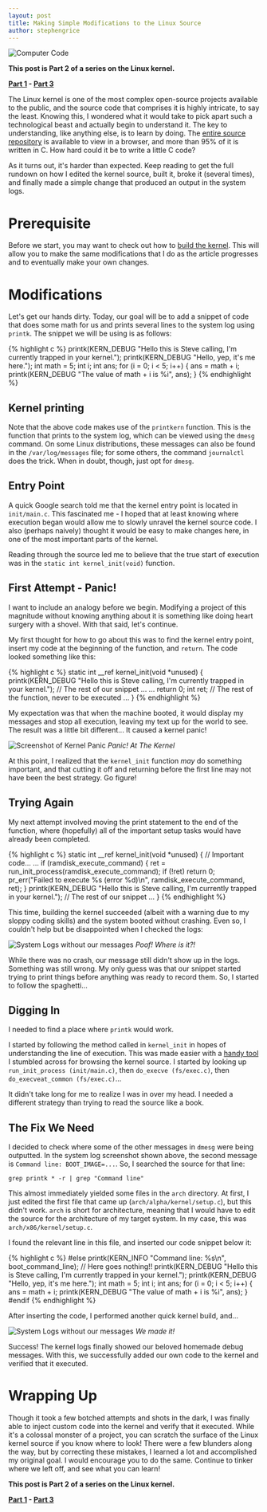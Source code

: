 ```yaml
---
layout: post
title: Making Simple Modifications to the Linux Source
author: stephengrice
---
```


![Computer Code](/blog/assets/img/articles/kernel-src/code-computer.png)

**This post is Part 2 of a series on the Linux kernel.**

**[Part 1][part1] - [Part 3][part3]**

The Linux kernel is one of the most complex open-source projects available to the public, and the source code that comprises it is highly intricate, to say the least. Knowing this, I wondered what it would take to pick apart such a technological beast and actually begin to understand it. The key to understanding, like anything else, is to learn by doing. The [entire source repository](https://github.com/torvalds/linux) is available to view in a browser, and more than 95% of it is written in C. How hard could it be to write a little C code?

As it turns out, it's harder than expected. Keep reading to get the full rundown on how I edited the kernel source,  built it, broke it (several times), and finally made a simple change that produced an output in the system logs.

# Prerequisite

Before we start, you may want to check out how to [build the kernel](http://pagekeysolutions.com/blog/2018/03/03/compile-the-linux-kernel-from-source.html). This will allow you to make the same modifications that I do as the article progresses and to eventually make your own changes.

# Modifications

Let's get our hands dirty. Today, our goal will be to add a snippet of code that does some math for us and prints several lines to the system log using `printk`. The snippet we will be using is as follows:

{% highlight c %}
printk(KERN_DEBUG "Hello this is Steve calling, I'm currently trapped in your kernel.");
printk(KERN_DEBUG "Hello, yep, it's me here.");
int math = 5;
int i;
int ans;
for (i = 0; i < 5; i++) {
    ans = math + i;
		printk(KERN_DEBUG "The value of math + i is %i", ans);
}
{% endhighlight %}

## Kernel printing

Note that the above code makes use of the `printkern` function. This is the function that prints to the system log, which can be viewed using the `dmesg` command. On some Linux distributions, these messages can also be found in the `/var/log/messages` file; for some others, the command `journalctl` does the trick. When in doubt, though, just opt for `dmesg`.

## Entry Point

A quick Google search told me that the kernel entry point is located in `init/main.c`. This fascinated me - I hoped that at least knowing where execution began would allow me to slowly unravel the kernel source code. I also (perhaps naively) thought it would be easy to make changes here, in one of the most important parts of the kernel.

Reading through the source led me to believe that the true start of execution was in the `static int kernel_init(void)` function.

## First Attempt - Panic!

I want to include an analogy before we begin. Modifying a project of this magnitude without knowing anything about it is something like doing heart surgery with a shovel. With that said, let's continue.

My first thought for how to go about this was to find the kernel entry point, insert my code at the beginning of the function, and `return`. The code looked something like this:

{% highlight c %}
static int __ref kernel_init(void *unused)
{
	printk(KERN_DEBUG "Hello this is Steve calling, I'm currently trapped in your kernel.");
	// The rest of our snippet ...
	...
	return 0;
  int ret;
	// The rest of the function, never to be executed
	...
}
{% endhighlight %}

My expectation was that when the machine booted, it would display my messages and stop all execution, leaving my text up for the world to see. The result was a little bit different... It caused a kernel panic!

![Screenshot of Kernel Panic](/blog/assets/img/articles/kernel-src/kernel_panic2.png)
*Panic! At The Kernel*

At this point, I realized that the `kernel_init` function _may_ do something important, and that cutting it off and returning before the first line may not have been the best strategy. Go figure!

## Trying Again

My next attempt involved moving the print statement to the end of the function, where (hopefully) all of the important setup tasks would have already been completed.

{% highlight c %}
static int __ref kernel_init(void *unused)
{
	// Important code...
	...
	if (ramdisk_execute_command) {
			ret = run_init_process(ramdisk_execute_command);
			if (!ret)
					return 0;
			pr_err("Failed to execute %s (error %d)\n",
						 ramdisk_execute_command, ret);
	}
	printk(KERN_DEBUG "Hello this is Steve calling, I'm currently trapped in your kernel.");
	// The rest of our snippet
	...
}
{% endhighlight %}

This time, building the kernel succeeded (albeit with a warning due to my sloppy coding skills) and the system booted without crashing. Even so, I couldn't help but be disappointed when I checked the logs:

![System Logs without our messages](/blog/assets/img/articles/kernel-src/syslog-pre-success.png)
*Poof! Where is it?!*

While there was no crash, our message still didn't show up in the logs. Something was still wrong. My only guess was that our snippet started trying to print things before anything was ready to record them. So, I started to follow the spaghetti...

## Digging In

I needed to find a place where `printk` would work.

I started by following the method called in `kernel_init` in hopes of understanding the line of execution. This was made easier with a [handy tool](https://elixir.bootlin.com/linux/latest/source/) I stumbled across for browsing the kernel source. I started by looking up `run_init_process (init/main.c)`, then `do_execve (fs/exec.c)`, then `do_execveat_common (fs/exec.c)`...

It didn't take long for me to realize I was in over my head. I needed a different strategy than trying to read the source like a book.

## The Fix We Need

I decided to check where some of the other messages in `dmesg` were being outputted. In the system log screenshot shown above, the second message is `Command line: BOOT_IMAGE=...`. So, I searched the source for that line:

```
grep printk * -r | grep "Command line"
```

This almost immediately yielded some files in the `arch` directory. At first, I just edited the first file that came up (`arch/alpha/kernel/setup.c`), but this didn't work. `arch` is short for architecture, meaning that I would have to edit the source for the architecture of my target system. In my case, this was `arch/x86/kernel/setup.c`.

I found the relevant line in this file, and inserted our code snippet below it:

{% highlight c %}
#else
    printk(KERN_INFO "Command line: %s\n", boot_command_line);
    // Here goes nothing!!
    printk(KERN_DEBUG "Hello this is Steve calling, I'm currently trapped in your kernel.");
    printk(KERN_DEBUG "Hello, yep, it's me here.");
    int math = 5;
    int i;
    int ans;
    for (i = 0; i < 5; i++) {
        ans = math + i;
    		printk(KERN_DEBUG "The value of math + i is %i", ans);
    }
#endif
{% endhighlight %}

After inserting the code, I performed another quick kernel build, and...

![System Logs without our messages](/blog/assets/img/articles/kernel-src/syslog-pre-success.png)
*We made it!*

Success! The kernel logs finally showed our beloved homemade debug messages. With this, we successfully added our own code to the kernel and verified that it executed.

# Wrapping Up

Though it took a few botched attempts and shots in the dark, I was finally able to inject custom code into the kernel and verify that it executed. While it's a colossal monster of a project, you can scratch the surface of the Linux kernel source if you know where to look! There were a few blunders along the way, but by correcting these mistakes, I learned a lot and accomplished my original goal. I would encourage you to do the same. Continue to tinker where we left off, and see what you can learn!

**This post is Part 2 of a series on the Linux kernel.**

**[Part 1][part1] - [Part 3][part3]**

[part1]: /blog/2018/03/03/compile-the-linux-kernel-from-source.html
[part2]: /blog/2018/03/23/simple-linux-kernel-source-modifications.html
[part3]: /blog/2018/03/29/first-kernel-module.html
